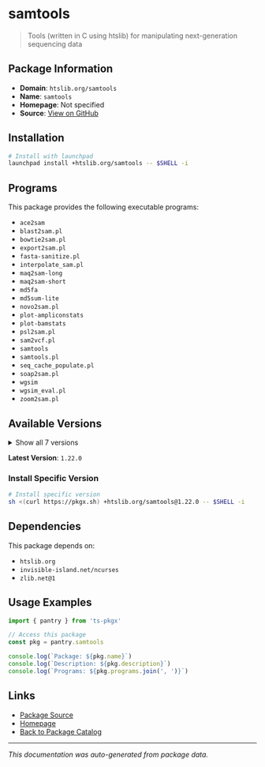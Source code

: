 # samtools

> Tools (written in C using htslib) for manipulating next-generation sequencing data

## Package Information

- **Domain**: `htslib.org/samtools`
- **Name**: `samtools`
- **Homepage**: Not specified
- **Source**: [View on GitHub](https://github.com/pkgxdev/pantry/tree/main/projects/htslib.org/samtools/package.yml)

## Installation

```bash
# Install with launchpad
launchpad install +htslib.org/samtools -- $SHELL -i
```

## Programs

This package provides the following executable programs:

- `ace2sam`
- `blast2sam.pl`
- `bowtie2sam.pl`
- `export2sam.pl`
- `fasta-sanitize.pl`
- `interpolate_sam.pl`
- `maq2sam-long`
- `maq2sam-short`
- `md5fa`
- `md5sum-lite`
- `novo2sam.pl`
- `plot-ampliconstats`
- `plot-bamstats`
- `psl2sam.pl`
- `sam2vcf.pl`
- `samtools`
- `samtools.pl`
- `seq_cache_populate.pl`
- `soap2sam.pl`
- `wgsim`
- `wgsim_eval.pl`
- `zoom2sam.pl`

## Available Versions

<details>
<summary>Show all 7 versions</summary>

- `1.22.0`, `1.21.0`, `1.20.0`, `1.19.2`, `1.19.1`
- `1.19.0`, `1.18.0`

</details>

**Latest Version**: `1.22.0`

### Install Specific Version

```bash
# Install specific version
sh <(curl https://pkgx.sh) +htslib.org/samtools@1.22.0 -- $SHELL -i
```

## Dependencies

This package depends on:

- `htslib.org`
- `invisible-island.net/ncurses`
- `zlib.net@1`

## Usage Examples

```typescript
import { pantry } from 'ts-pkgx'

// Access this package
const pkg = pantry.samtools

console.log(`Package: ${pkg.name}`)
console.log(`Description: ${pkg.description}`)
console.log(`Programs: ${pkg.programs.join(', ')}`)
```

## Links

- [Package Source](https://github.com/pkgxdev/pantry/tree/main/projects/htslib.org/samtools/package.yml)
- [Homepage](#)
- [Back to Package Catalog](../package-catalog.md)

---

*This documentation was auto-generated from package data.*
